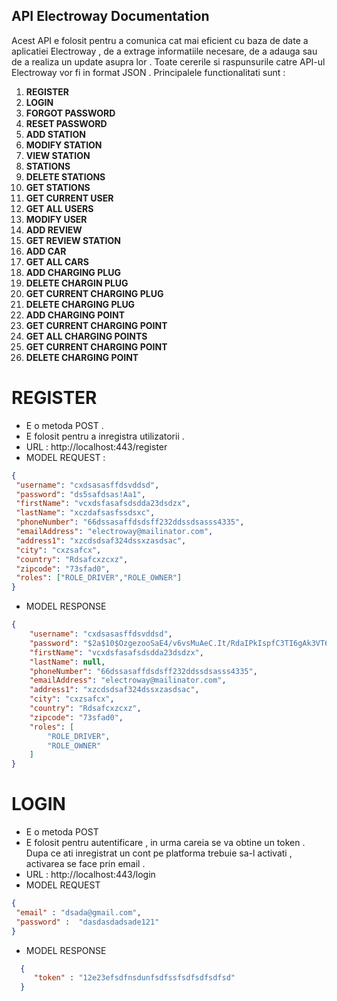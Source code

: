   ## API Electroway Documentation 
  
  
   Acest API e folosit pentru a comunica cat mai eficient cu baza de date a aplicatiei Electroway , de a extrage informatiile necesare,  de a adauga sau de a realiza un update asupra lor . Toate cererile si raspunsurile catre API-ul Electroway vor fi in format JSON .
  Principalele functionalitati sunt :
  
1. **REGISTER**
2. **LOGIN**
3. **FORGOT PASSWORD**
4. **RESET PASSWORD**
5. **ADD STATION**
6. **MODIFY STATION**
7. **VIEW STATION**
8. **STATIONS**
9. **DELETE STATIONS**
10. **GET STATIONS** 
11. **GET CURRENT USER** 
12. **GET ALL USERS**
13. **MODIFY USER**
14. **ADD REVIEW**
15. **GET REVIEW STATION**
16. **ADD CAR**
17. **GET ALL CARS**
18. **ADD CHARGING PLUG**
19. **DELETE CHARGIN PLUG**
20. **GET CURRENT CHARGING PLUG**
21. **DELETE CHARGING PLUG**
22. **ADD CHARGING POINT**
23. **GET CURRENT CHARGING POINT**
24. **GET ALL CHARGING POINTS**
25. **GET CURRENT CHARGING POINT** 
26. **DELETE CHARGING POINT**


# REGISTER
   * E o metoda POST . 
   * E folosit pentru a inregistra utilizatorii .
   * URL : http://localhost:443/register
   * MODEL REQUEST : 
   ```json 
   {
    "username": "cxdsasasffdsvddsd",
    "password": "ds5safdsas!Aa1",
    "firstName": "vcxdsfasafsdsdda23dsdzx",
    "lastName": "xczdafsasfssdsxc",
    "phoneNumber": "66dssasaffdsdsff232ddssdsasss4335",
    "emailAddress": "electroway@mailinator.com",
    "address1": "xzcdsdsaf324dssxzasdsac",
    "city": "cxzsafcx",
    "country": "Rdsafcxzcxz",
    "zipcode": "73sfad0",
    "roles": ["ROLE_DRIVER","ROLE_OWNER"]
}
```
* MODEL RESPONSE
```json
{
    "username": "cxdsasasffdsvddsd",
    "password": "$2a$10$OzgezooSaE4/v6vsMuAeC.It/RdaIPkIspfC3TI6gAk3VT6s1Vwq6",
    "firstName": "vcxdsfasafsdsdda23dsdzx",
    "lastName": null,
    "phoneNumber": "66dssasaffdsdsff232ddssdsasss4335",
    "emailAddress": "electroway@mailinator.com",
    "address1": "xzcdsdsaf324dssxzasdsac",
    "city": "cxzsafcx",
    "country": "Rdsafcxzcxz",
    "zipcode": "73sfad0",
    "roles": [
        "ROLE_DRIVER",
        "ROLE_OWNER"
    ]
}
```
# LOGIN
 * E o metoda POST 
 * E folosit pentru autentificare , in urma careia se va obtine un token . Dupa ce ati inregistrat un cont pe platforma trebuie sa-l activati , activarea se face prin email .
 * URL : http://localhost:443/login
 * MODEL REQUEST 
 ```json
{
  "email" : "dsada@gmail.com",
  "password" :  "dasdasdadsade121"
}
  ```
 * MODEL RESPONSE
 ```json 
   {
      "token" : "12e23efsdfnsdunfsdfssfsdfsdfsdfsd"
   }
```
